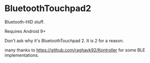 # BluetoothTouchpad2

Bluetooth-HID stuff. 

Requires Android 9+

Don't ask why it's BluetoothTouchpad 2. It is 2 for a reason.

many thanks to https://github.com/raghavk92/Kontroller for some BLE implementations.


